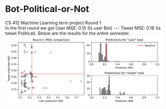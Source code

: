 # Bot-Political-or-Not
CS 412 Machine Learning term project Round 1
<br>
In the first round we got User MSE: 0.15 (Is user Bot) --- Tweet MSE: 0.18 (Is tweet Political). Below are the results for the entire semester.
<br>
![Screenshot](../Round1/Results.png)
